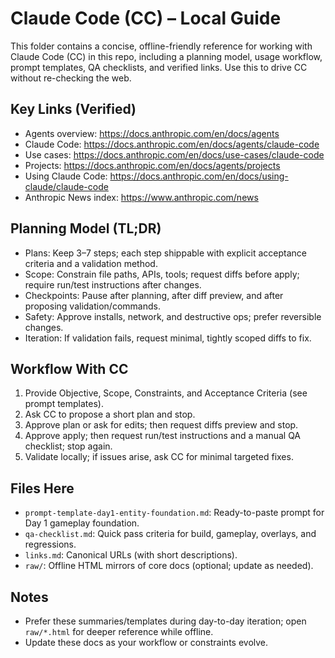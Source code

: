 # Claude Code (CC) – Local Guide

This folder contains a concise, offline-friendly reference for working with Claude Code (CC) in this repo, including a planning model, usage workflow, prompt templates, QA checklists, and verified links. Use this to drive CC without re-checking the web.

## Key Links (Verified)
- Agents overview: https://docs.anthropic.com/en/docs/agents
- Claude Code: https://docs.anthropic.com/en/docs/agents/claude-code
- Use cases: https://docs.anthropic.com/en/docs/use-cases/claude-code
- Projects: https://docs.anthropic.com/en/docs/agents/projects
- Using Claude Code: https://docs.anthropic.com/en/docs/using-claude/claude-code
- Anthropic News index: https://www.anthropic.com/news

## Planning Model (TL;DR)
- Plans: Keep 3–7 steps; each step shippable with explicit acceptance criteria and a validation method.
- Scope: Constrain file paths, APIs, tools; request diffs before apply; require run/test instructions after changes.
- Checkpoints: Pause after planning, after diff preview, and after proposing validation/commands.
- Safety: Approve installs, network, and destructive ops; prefer reversible changes.
- Iteration: If validation fails, request minimal, tightly scoped diffs to fix.

## Workflow With CC
1) Provide Objective, Scope, Constraints, and Acceptance Criteria (see prompt templates).
2) Ask CC to propose a short plan and stop.
3) Approve plan or ask for edits; then request diffs preview and stop.
4) Approve apply; then request run/test instructions and a manual QA checklist; stop again.
5) Validate locally; if issues arise, ask CC for minimal targeted fixes.

## Files Here
- `prompt-template-day1-entity-foundation.md`: Ready-to-paste prompt for Day 1 gameplay foundation.
- `qa-checklist.md`: Quick pass criteria for build, gameplay, overlays, and regressions.
- `links.md`: Canonical URLs (with short descriptions).
- `raw/`: Offline HTML mirrors of core docs (optional; update as needed).

## Notes
- Prefer these summaries/templates during day-to-day iteration; open `raw/*.html` for deeper reference while offline.
- Update these docs as your workflow or constraints evolve.

